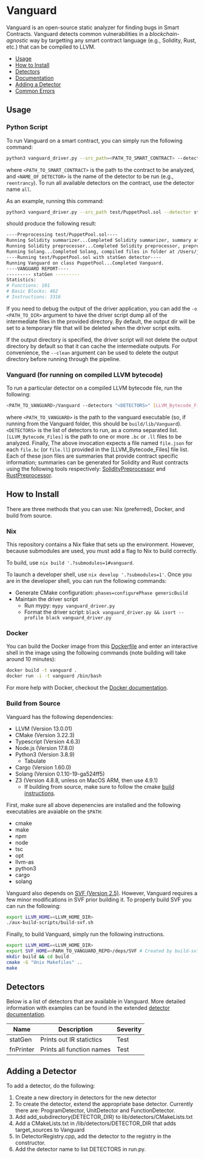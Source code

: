 # Vanguard

Vanguard is an open-source static analyzer for finding bugs in Smart Contracts. Vanguard detects common vulnerabilities 
in a *blockchain-agnostic* way by targetting any smart contract language (e.g., Solidity, Rust, etc.) that 
can be compiled to LLVM.

- [Usage](#usage)
- [How to Install](#how-to-install)
- [Detectors](#detectors)
- [Documentation](#documentation)
- [Adding a Detector](#adding-a-detector)
- [Common Errors](#common-errors)

## Usage

### Python Script

To run Vanguard on a smart contract, you can simply run the following command:

```bash
python3 vanguard_driver.py --src_path=<PATH_TO_SMART_CONTRACT> --detector=<NAME_OF_DETECTOR>
```

where `<PATH_TO_SMART_CONTRACT>` is the path to the contract to be analyzed, and
`<NAME_OF_DETECTOR>` is the name of the detector to be run (e.g., `reentrancy`).
To run all available detectors on the contract, use the detector name `all`.

As an example, running this command:
```bash
python3 vanguard_driver.py --src_path test/PuppetPool.sol --detector statGen
```
should produce the following result:
```bash
----Preprocessing test/PuppetPool.sol----
Running Solidity summarizer...Completed Solidity summarizer, summary at /Users/jon/Documents/veridise/vanguard-v1/processed_examples/PuppetPool_summary.json.
Running Solidity preprocessor...Completed Solidity preprocessor, preprocessed version at /Users/jon/Documents/veridise/vanguard-v1/processed_examples/PuppetPool_instrumented.sol.
Running Solang...Completed Solang, compiled files in folder at /Users/jon/Documents/veridise/vanguard-v1/processed_examples
----Running test/PuppetPool.sol with statGen detector----
Running Vanguard on class PuppetPool...Completed Vanguard.
----VANGUARD REPORT----
--------- statGen ---------
Statistics:
# Functions: 101
# Basic Blocks: 462
# Instructions: 3316
```

If you need to debug the output of the driver application, you can add the `-o
<PATH_TO_DIR>` argument to have the driver script dump all of the intermediate
files in the provided directory. By default, the output dir will be set to a
temporary file that will be deleted when the driver script exits.

If the output directory is specified, the driver script will not delete the
output directory by default so that it can cache the intermediate outputs. For
convenience, the `--clean` argument can be used to delete the output directory
before running through the pipeline.

### Vanguard (for running on compiled LLVM bytecode)

To run a particular detector on a compiled LLVM bytecode file, run the following:

```bash
<PATH_TO_VANGUARD>/Vanguard --detectors "<DETECTORS>" [LLVM_Bytecode_Files]
```

where `<PATH_TO_VANGUARD>` is the path to the vanguard executable (so, if running from the Vanguard folder, 
this should be `build/lib/Vanguard`). `<DETECTORS>` is the list of detectors to run, as a comma separated list. 
`[LLVM_Bytecode_Files]` is the path to one or more `.bc` or `.ll` files to be analyzed. Finally, The above invocation 
expects a file named `file.json` for each `file.bc` (or `file.ll`) provided in the [LLVM_Bytecode_Files] file list.
Each of these json files are summaries that provide contract specific information;
summaries can be generated for Solidity and Rust contracts using the following tools
respectively: [SolidityPreprocessor](https://github.com/Veridise/SolidityPreprocessor)
and [RustPreprocessor](https://github.com/Veridise/RustPreprocessor).

## How to Install

There are three methods that you can use: Nix (preferred), Docker, and build from source.

### Nix

This repository contains a Nix flake that sets up the environment. However,
because submodules are used, you must add a flag to Nix to build correctly.

To build, use `nix build '.?submodules=1#vanguard`.

To launch a developer shell, use `nix develop '.?submodules=1'`. Once you are in
the developer shell, you can run the following commands:
* Generate CMake configuration: `phases=configurePhase genericBuild`
* Maintain the driver script
  * Run mypy: `mypy vanguard_driver.py`
  * Format the driver script: `black vanguard_driver.py && isort --profile black vanguard_driver.py`

### Docker

You can build the Docker image from this [Dockerfile](https://github.com/Veridise/Vanguard/blob/main/Dockerfile) and 
enter an interactive shell in the image using the following commands (note building will take around 10 minutes):

```bash
docker build -t vanguard .
docker run -i -t vanguard /bin/bash
```

For more help with Docker, checkout the [Docker documentation](https://docs.docker.com/).

### Build from Source

Vanguard has the following dependencies:
 * LLVM (Version 13.0.01)
 * CMake (Version 3.22.3)
 * Typescript (Version 4.6.3)
 * Node.js (Version 17.8.0)
 * Python3 (Version 3.8.9)
   * Tabulate
 * Cargo (Version 1.60.0)
 * Solang (Version 0.1.10-19-ga524ff5)
 * Z3 (Version 4.8.8, unless on MacOS ARM, then use 4.9.1)
   * If building from source, make sure to follow the cmake [build instructions](https://github.com/Z3Prover/z3/blob/master/README-CMake.md).

First, make sure all above depenencies are installed and the following executables are avaiable on the `$PATH`:
 * cmake
 * make
 * npm
 * node
 * tsc
 * opt
 * llvm-as
 * python3
 * cargo
 * solang

Vanguard also depends on [SVF (Version 2.5)](https://github.com/SVF-tools/SVF/tree/SVF-2.5). However, Vanguard requires a few minor modifications in SVF prior building it. To properly build SVF you can run the following:

```bash
export LLVM_HOME=<LLVM_HOME_DIR>
./aux-build-scripts/build-svf.sh
```

Finally, to build Vanguard, simply run the following instructions.

```bash
export LLVM_HOME=<LLVM_HOME_DIR>
export SVF_HOME=<PARH_TO_VANGUARD_REPO>/deps/SVF # Created by build-svf.sh script
mkdir build && cd build
cmake -G "Unix Makefiles" ..
make
```
## Detectors

Below is a list of detectors that are available in Vanguard. More detailed information with examples can be found in 
the extended [detector documentation](https://github.com/Veridise/Vanguard/wiki/Detectors).

| Name                 | Description                                    | Severity |
|----------------------|------------------------------------------------|----------|
| statGen              | Prints out IR statictics                       | Test     |
| fnPrinter            | Prints all function names                      | Test     |


## Adding a Detector

To add a detector, do the following:
1. Create a new directory in detectors for the new detector
2. To create the detector, extend the appropriate base detector. Currently there are: ProgramDetector, UnitDetector and FunctionDetector.
3. Add add_subdirectory(DETECTOR_DIR) to lib/detectors/CMakeLists.txt
4. Add a CMakeLists.txt in /lib/detectors/DETECTOR_DIR that adds target_sources to Vanguard
5. In DetectorRegistry.cpp, add the detector to the registry in the constructor.
6. Add the detector name to list DETECTORS in run.py.






